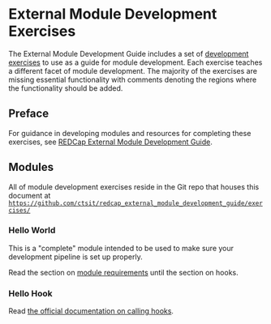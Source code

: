 # External Module Development Exercises

The External Module Development Guide includes a set of [development exercises](./) to use as a guide for module development. Each exercise teaches a different facet of module development. The majority of the exercises are missing essential functionality with comments denoting the regions where the functionality should be added.

## Preface

For guidance in developing modules and resources for completing these exercises, see [REDCap External Module Development Guide](https://ctsit.github.io/redcap_external_module_development_guide/). 


## Modules

All of module development exercises reside in the Git repo that houses this document at [`https://github.com/ctsit/redcap_external_module_development_guide/exercises/`](https://github.com/ctsit/redcap_external_module_development_guide/exercises/)

### Hello World
This is a "complete" module intended to be used to make sure your development pipeline is set up properly.

Read the section on [module requirements](https://github.com/vanderbilt/redcap-external-modules/blob/testing/docs/official-documentation.md#module-requirement) until the section on hooks.

### Hello Hook

Read [the official documentation on calling hooks](https://github.com/vanderbilt/redcap-external-modules/blob/testing/docs/official-documentation.md#how-to-call-redcap-hooks).
